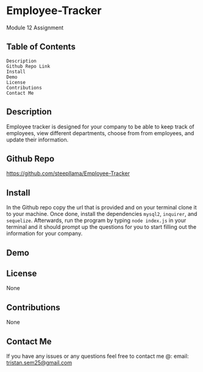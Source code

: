 # Employee-Tracker
Module 12 Assignment

## Table of Contents
    Description
    Github Repo Link
    Install
    Demo
    License
    Contributions
    Contact Me

## Description

Employee tracker is designed for your company to be able to keep track of employees, view different departments, choose from from employees, and update their information.

## Github Repo

https://github.com/steepllama/Employee-Tracker
## Install

In the Github repo copy the url that is provided and on your terminal clone it to your machine. Once done, install the dependencies `mysql2`, `inquirer`, and `sequelize`. Afterwards, run the program by typing `node index.js` in your terminal and it should prompt up the questions for you to start filling out the information for your company. 

## Demo

## License

None

## Contributions

None

## Contact Me

If you have any issues or any questions feel free to contact me @:
email: tristan.sem25@gmail.com